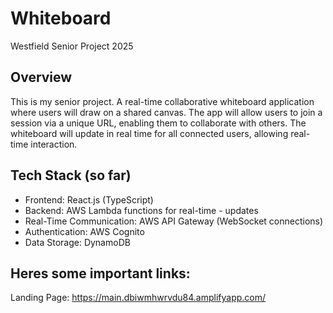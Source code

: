 # Whiteboard

Westfield Senior Project 2025

## Overview

This is my senior project. A real-time collaborative whiteboard application where users will draw on a shared canvas. The app will allow users to join a session via a unique URL, enabling them to collaborate with others. The whiteboard will update in real time for all connected users, allowing real-time interaction.

## Tech Stack (so far)

- Frontend: React.js (TypeScript)
- Backend: AWS Lambda functions for real-time - updates
- Real-Time Communication: AWS API Gateway (WebSocket connections)
- Authentication: AWS Cognito
- Data Storage: DynamoDB

## Heres some important links:

Landing Page:
https://main.dbiwmhwrvdu84.amplifyapp.com/
